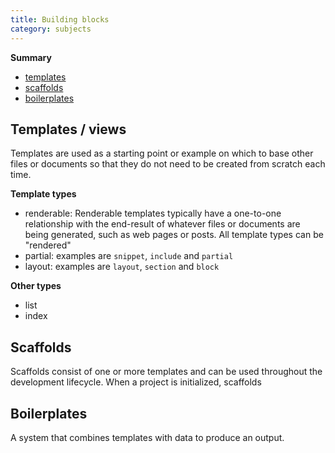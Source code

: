 ```yaml
---
title: Building blocks
category: subjects
---
```

**Summary**

- [templates]()
- [scaffolds]()
- [boilerplates]()

## Templates / views

Templates are used as a starting point or example on which to base other files or documents so that they do not need to be created from scratch each time.

**Template types**

- renderable: Renderable templates typically have a one-to-one relationship with the end-result of whatever files or documents are being generated, such as web pages or posts. All template types can be "rendered"
- partial:   examples are `snippet`, `include` and `partial`
- layout: examples are `layout`, `section` and `block`

**Other types**

- list
- index

## Scaffolds

Scaffolds consist of one or more templates and can be used throughout the development lifecycle. When a project is initialized, scaffolds


## Boilerplates



A system that combines templates with data to produce an output.
